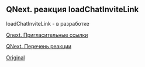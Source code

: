 ## QNext. реакция loadChatInviteLink

loadChatInviteLink - в разработке



[Qnext. Пригласительные ссылки](/docs-test/ph/admin/invitelink-about)

[QNext. Перечень реакции](/docs-test/ph/reactions)
  
[Original](https://telegra.ph/QNext-admin-reaction-loadChatInviteLink-09-25)